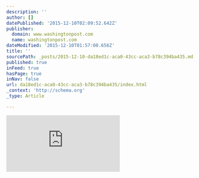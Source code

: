 ```yaml
---
description: ''
author: []
datePublished: '2015-12-10T02:09:52.642Z'
publisher:
  domain: www.washingtonpost.com
  name: washingtonpost.com
dateModified: '2015-12-10T01:57:00.656Z'
title: ''
sourcePath: _posts/2015-12-10-da18ed1c-aca0-43cc-aca3-b78c394ba435.md
published: true
inFeed: true
hasPage: true
inNav: false
url: da18ed1c-aca0-43cc-aca3-b78c394ba435/index.html
_context: 'http://schema.org'
_type: Article

---
```

![](https://img.washingtonpost.com/wp-apps/imrs.php?src=https://img.washingtonpost.com/rf/image_908w/2010-2019/Wires/Images/2014-10-29/AP/Orbital_Sciences_Antares_Launch-0ad40.jpg&w=1484)